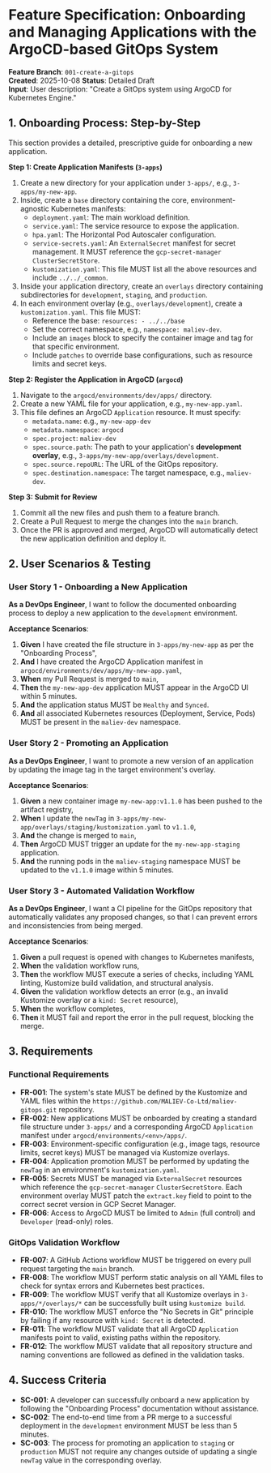 # Feature Specification: Onboarding and Managing Applications with the ArgoCD-based GitOps System

**Feature Branch**: `001-create-a-gitops`  
**Created**: 2025-10-08
**Status**: Detailed Draft  
**Input**: User description: "Create a GitOps system using ArgoCD for Kubernetes Engine."

## 1. Onboarding Process: Step-by-Step

This section provides a detailed, prescriptive guide for onboarding a new application.

**Step 1: Create Application Manifests (`3-apps`)**

1.  Create a new directory for your application under `3-apps/`, e.g., `3-apps/my-new-app`.
2.  Inside, create a `base` directory containing the core, environment-agnostic Kubernetes manifests:
    *   `deployment.yaml`: The main workload definition.
    *   `service.yaml`: The service resource to expose the application.
    *   `hpa.yaml`: The Horizontal Pod Autoscaler configuration.
    *   `service-secrets.yaml`: An `ExternalSecret` manifest for secret management. It MUST reference the `gcp-secret-manager` `ClusterSecretStore`.
    *   `kustomization.yaml`: This file MUST list all the above resources and include `../../_common`.
3.  Inside your application directory, create an `overlays` directory containing subdirectories for `development`, `staging`, and `production`.
4.  In each environment overlay (e.g., `overlays/development`), create a `kustomization.yaml`. This file MUST:
    *   Reference the base: `resources: - ../../base`
    *   Set the correct namespace, e.g., `namespace: maliev-dev`.
    *   Include an `images` block to specify the container image and tag for that specific environment.
    *   Include `patches` to override base configurations, such as resource limits and secret keys.

**Step 2: Register the Application in ArgoCD (`argocd`)**

1.  Navigate to the `argocd/environments/dev/apps/` directory.
2.  Create a new YAML file for your application, e.g., `my-new-app.yaml`.
3.  This file defines an ArgoCD `Application` resource. It must specify:
    *   `metadata.name`: e.g., `my-new-app-dev`
    *   `metadata.namespace`: `argocd`
    *   `spec.project`: `maliev-dev`
    *   `spec.source.path`: The path to your application's **development overlay**, e.g., `3-apps/my-new-app/overlays/development`.
    *   `spec.source.repoURL`: The URL of the GitOps repository.
    *   `spec.destination.namespace`: The target namespace, e.g., `maliev-dev`.

**Step 3: Submit for Review**

1.  Commit all the new files and push them to a feature branch.
2.  Create a Pull Request to merge the changes into the `main` branch.
3.  Once the PR is approved and merged, ArgoCD will automatically detect the new application definition and deploy it.

## 2. User Scenarios & Testing

### User Story 1 - Onboarding a New Application

**As a DevOps Engineer**, I want to follow the documented onboarding process to deploy a new application to the `development` environment.

**Acceptance Scenarios**:

1.  **Given** I have created the file structure in `3-apps/my-new-app` as per the "Onboarding Process",
2.  **And** I have created the ArgoCD Application manifest in `argocd/environments/dev/apps/my-new-app.yaml`,
3.  **When** my Pull Request is merged to `main`,
4.  **Then** the `my-new-app-dev` application MUST appear in the ArgoCD UI within 5 minutes.
5.  **And** the application status MUST be `Healthy` and `Synced`.
6.  **And** all associated Kubernetes resources (Deployment, Service, Pods) MUST be present in the `maliev-dev` namespace.

### User Story 2 - Promoting an Application

**As a DevOps Engineer**, I want to promote a new version of an application by updating the image tag in the target environment's overlay.

**Acceptance Scenarios**:

1.  **Given** a new container image `my-new-app:v1.1.0` has been pushed to the artifact registry,
2.  **When** I update the `newTag` in `3-apps/my-new-app/overlays/staging/kustomization.yaml` to `v1.1.0`,
3.  **And** the change is merged to `main`,
4.  **Then** ArgoCD MUST trigger an update for the `my-new-app-staging` application.
5.  **And** the running pods in the `maliev-staging` namespace MUST be updated to the `v1.1.0` image within 5 minutes.

### User Story 3 - Automated Validation Workflow

**As a DevOps Engineer**, I want a CI pipeline for the GitOps repository that automatically validates any proposed changes, so that I can prevent errors and inconsistencies from being merged.

**Acceptance Scenarios**:

1.  **Given** a pull request is opened with changes to Kubernetes manifests,
2.  **When** the validation workflow runs,
3.  **Then** the workflow MUST execute a series of checks, including YAML linting, Kustomize build validation, and structural analysis.
4.  **Given** the validation workflow detects an error (e.g., an invalid Kustomize overlay or a `kind: Secret` resource),
5.  **When** the workflow completes,
6.  **Then** it MUST fail and report the error in the pull request, blocking the merge.

## 3. Requirements

### Functional Requirements

- **FR-001**: The system's state MUST be defined by the Kustomize and YAML files within the `https://github.com/MALIEV-Co-Ltd/maliev-gitops.git` repository.
- **FR-002**: New applications MUST be onboarded by creating a standard file structure under `3-apps/` and a corresponding ArgoCD `Application` manifest under `argocd/environments/<env>/apps/`.
- **FR-003**: Environment-specific configuration (e.g., image tags, resource limits, secret keys) MUST be managed via Kustomize overlays.
- **FR-004**: Application promotion MUST be performed by updating the `newTag` in an environment's `kustomization.yaml`.
- **FR-005**: Secrets MUST be managed via `ExternalSecret` resources which reference the `gcp-secret-manager` `ClusterSecretStore`. Each environment overlay MUST patch the `extract.key` field to point to the correct secret version in GCP Secret Manager.
- **FR-006**: Access to ArgoCD MUST be limited to `Admin` (full control) and `Developer` (read-only) roles.

### GitOps Validation Workflow

- **FR-007**: A GitHub Actions workflow MUST be triggered on every pull request targeting the `main` branch.
- **FR-008**: The workflow MUST perform static analysis on all YAML files to check for syntax errors and Kubernetes best practices.
- **FR-009**: The workflow MUST verify that all Kustomize overlays in `3-apps/*/overlays/*` can be successfully built using `kustomize build`.
- **FR-010**: The workflow MUST enforce the "No Secrets in Git" principle by failing if any resource with `kind: Secret` is detected.
- **FR-011**: The workflow MUST validate that all ArgoCD `Application` manifests point to valid, existing paths within the repository.
- **FR-012**: The workflow MUST validate that all repository structure and naming conventions are followed as defined in the validation tasks.

## 4. Success Criteria

- **SC-001**: A developer can successfully onboard a new application by following the "Onboarding Process" documentation without assistance.
- **SC-002**: The end-to-end time from a PR merge to a successful deployment in the `development` environment MUST be less than 5 minutes.
- **SC-003**: The process for promoting an application to `staging` or `production` MUST not require any changes outside of updating a single `newTag` value in the corresponding overlay.
